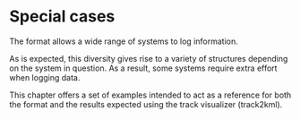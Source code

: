 # Special cases
The format allows a wide range of systems to log information.

As is expected, this diversity gives rise to a variety of structures
depending on the system in question. As a result, some systems
require extra effort when logging data.

This chapter offers a set of examples intended to act as a reference
for both the format and the results expected using  the track visualizer 
(track2kml).





